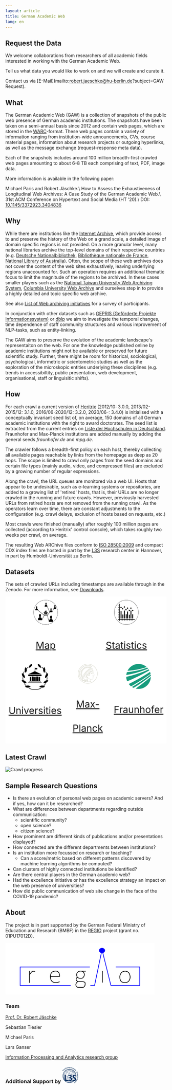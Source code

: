 ```yaml
---
layout: article
title: German Academic Web
lang: en
---
```

<head>
    <style>
        .flex-container {
            display: flex;
            justify-content: space-between;
            background-color: white;
        }
        .flex-container > div {
            background-color: white;
            width: 1000px;
            margin: 10px;
            text-align: center;
            line-height: 75px;
            font-size: 30px;
        }
    </style>
</head>

## Request the Data
We welcome collaborations from researchers of all academic fields interested in working with the German Academic Web.

Tell us what data you would like to work on and we will create and curate it.

Contact us via [E-Mail](mailto:robert.jaeschke@hu-berlin.de?subject=GAW Request).

## What
The German Academic Web (GAW) is a collection of snapshots of the public web presence of German academic institutions. The snapshots have been taken on a semi-annual basis since 2012 and contain web pages, which are stored in the [WARC](https://en.wikipedia.org/wiki/Web_ARChive)-format. These web pages contain a variety of information ranging from institution-wide announcements, CVs, course material pages, information about research projects or outgoing hyperlinks, as well as the message exchange (request-response meta data).

Each of the snapshots includes around 100 million breadth-first crawled web pages amounting to about 6-8 TB each comprising of text, PDF, image data. 

More information is available in the following paper:

Michael Paris and Robert Jäschke.\\
How to Assess the Exhaustiveness of Longitudinal Web Archives: A Case Study of the German Academic Web.\\
31st ACM Conference on Hypertext and Social Media (HT ’20).\\
DOI: [10.1145/3372923.3404836](https://doi.org/10.1145/3372923.3404836)

## Why
While there are institutions like the [Internet Archive](https://www.archive.org), which provide access to and preserve the history of the Web on a grand scale, a detailed image of domain specific regions is not provided. On a more granular level, many national libraries archive the top-level domains of their respective countries (e.g. [Deutsche Nationalbibliothek](https://www.dnb.de/DE/Professionell/Sammeln/Sammlung_Websites/sammlung_websites_node.html), [Bibliothèque nationale de France](https://www.bnf.fr/fr/archives-de-linternet), [National Library of Australia](https://trove.nla.gov.au/help/categories/websites-category)). 
Often, the scope of these web archives does not cover the content of the web sites exhaustively, leaving underlying regions unaccounted for. Such an operation requires an additional thematic focus to limit the magnitude of the regions to be archived. In these cases smaller players such as the [National Taiwan University Web Archiving System](http://webarchive.lib.ntu.edu.tw/eng/aboutus.asp), [Columbia University Web Archive](https://library.cumc.columbia.edu/node/2241) and ourselves step in to provide a highly detailed and topic specific web archive. 

See also [List of Web archiving initiatives](https://en.wikipedia.org/wiki/List_of_Web_archiving_initiatives) for a survey of participants.

In conjunction with other datasets such as [GEPRIS (Geförderte Projekte Informationssystem)](https://gepris.dfg.de/gepris/) or [dblp](https://dblp.org/) we aim to investigate the temporal changes, time dependence of staff community structures and various improvement of NLP-tasks, such as entity-linking.

The GAW aims to preserve the evolution of the academic landscape's representaiton on the web. For one the knowledge published online by academic institutions might not be available or preserved for future scientific study. Further, there might be room for historical, sociological, psychological, informetric or scientometric studies as well as the exploration of the microskopic entities underlying these disciplines (e.g. trends in accessibiltity, public presentation, web development, organisational, staff or linguisitic shifts). 


## How

For each crawl a current version of [Heritrix](https://github.com/internetarchive/heritrix3) (2012/10: 3.0.0, 2013/02-2015/12: 3.1.0, 2016/06-2020/12: 3.2.0, 2020/06-: 3.4.0) is initialised with a conceptually invariant seed list of, on average, 150 domains of all German academic institutions with the right to award doctorates. The seed list is extracted from the current entries on [Liste der Hochschulen in Deutschland](https://de.wikipedia.org/wiki/Liste_der_Hochschulen_in_Deutschland). Fraunhofer and Max-Planck institutions are added manually by adding the general seeds *fraunhofer.de* and *mpg.de*.

The crawler follows a breadth-first policy on each host, thereby collecting all available pages reachable by links from the homepage as deep as 20 hops. The scope is limited to crawl only pages from the seed domains and certain file types (mainly audio, video, and compressed files) are excluded by a growing number of regular expressions. 

Along the crawl, the URL queues are monitored via a web UI. Hosts that appear to be undesirable, such as e-learning systems or repositories, are added to a growing list of 'retired' hosts, that is, their URLs are no longer crawled in the running and future crawls. However, previously harvested URLs from retired hosts are not removed from the running crawl.
As the operators learn over time, there are constant adjustments to the configuration (e.g. crawl delays, exclusion of hosts based on requests, etc.)

Most crawls were finished (manually) after roughly 100 million pages are collected (according to Heritrix' control console), which takes roughly two weeks per crawl, on average.

The resulting Web ARChive files conform to [ISO 28500:2009](https://www.iso.org/standard/44717.html) and compact CDX index files are hosted in part by the [L3S](https://www.l3s.de/) research center in Hannover, in part by Humboldt-Universität zu Berlin.

## Datasets
The sets of crawled URLs including timestamps are available through  in the Zenodo. For more information, see [Downloads](downloads.md).

<div class="flex-container">
    <div><a href="map.html"><img src="/assets/images/logo/uni_network.svg" style="width: 33%; height: auto;"><br>Map</a></div>
    <div><a href="basic_statistics.html"><img src="/assets/images/logo/bar-chart.svg" style="width: 33%; height: auto;"><br>Statistics</a></div>
</div>

<div class="flex-container">
    <div><a href="universities.html"><img src="/assets/images/logo/iconfinder_238_bank_banking_online_university_building_education_3957679.svg" style="width: 50%; heigth: auto;"><br>Universities</a></div>
    <div><a href="mpis.html"><img src="/assets/images/logo/am_home-3373c950b109d16c9a5e494944afabe3.png" style="width: 50%; heigth: auto;"><br>Max-Planck</a></div>
    <div><a href="fhis.html"><img src="/assets/images/logo/fraunhofer_logo.svg" style="width: 50%; height: auto;" /><br>Fraunhofer</a></div>
</div>

## Latest Crawl

<img src="https://amor.cms.hu-berlin.de/~tieslers/gaw/progress.svg" alt="Crawl progress">

## Sample Research Questions

- Is there an evolution of personal web pages on academic servers? And if yes, how can it be researched?
- What are differences between departments regarding outside communication:
  - scientific community?
  - open science?
  - citizen science?
- How prominent are different kinds of publications and/or presentations displayed?
- How connected are the different departments between institutions?
- Is an institution more focussed on research or teaching?
  - Can a score/metric based on different patterns discovered by machine learning algorithms be computed?
- Can clusters of highly connected institutions be identified?
- Are there central players in the German academic web?
- Had the excellence initiative or has the excellence strategy an impact on the web presence of universities?
- How did public communication of web site change in the face of the COVID-19 pandemic?

## About
The project is in part supported by the German Federal Ministry of Education and Research (BMBF) in the [REGIO](https://www.regio-project.org/) project (grant no. 01PU17012D).

<a href="https://www.regio-project.org/"><img src="/assets/images/logo/regio.svg" alt="REGIO" /></a>

### Team
 
[Prof. Dr. Robert Jäschke](https://www.ibi.hu-berlin.de/de/ueber-uns/personen/jaeschke)

Sebastian Tiesler

Michael Paris

Lars Ganser

[Information Processing and Analytics research group](https://www.ibi.hu-berlin.de/en/research/Information-processing)

### Additional Support by <a href="https://www.l3s.de/en"><img src="/assets/images/logo/L3S_Logo_NEU_small.jpg" alt="L3S"  style ="width: 10%; height: auto;" /></a>
